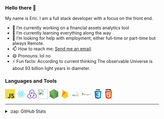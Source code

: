 ### Hello there 👋

My name is Eric. I am a full stack developer with a focus on the front end.

- 🔭 I’m currently working on a financial assets analytics tool
- 🌱 I’m currently learning everything along the way
- 🤔 I’m looking for help with employment, either full-time or part-time but always Remote.
- 📫 How to reach me: <a href = "mailto: herowebdev@gmail.com">Send me an email</a>.
- 😄 Pronouns: lol no
- ⚡ Fun facts: According to current thinking The observable Universe is about 93 billion light years in diameter.

### Languages and Tools
<img height="32" width="32" src="https://raw.githubusercontent.com/github/explore/80688e429a7d4ef2fca1e82350fe8e3517d3494d/topics/javascript/javascript.png" /> <img height="32" width="32" src="https://raw.githubusercontent.com/github/explore/80688e429a7d4ef2fca1e82350fe8e3517d3494d/topics/react/react.png" /> <img height="32" width="32" src="https://raw.githubusercontent.com/github/explore/80688e429a7d4ef2fca1e82350fe8e3517d3494d/topics/redux/redux.png" /> <img height="32" width="32" src="https://cdn.jsdelivr.net/npm/simple-icons@v5/icons/nextdotjs.svg" /> <img height="32" width="32" src="https://raw.githubusercontent.com/github/explore/80688e429a7d4ef2fca1e82350fe8e3517d3494d/topics/nodejs/nodejs.png" /> <img height="32" width="32" src="https://raw.githubusercontent.com/github/explore/80688e429a7d4ef2fca1e82350fe8e3517d3494d/topics/firebase/firebase.png" /> <img height="32" width="32" src="https://raw.githubusercontent.com/github/explore/80688e429a7d4ef2fca1e82350fe8e3517d3494d/topics/mysql/mysql.png" /> <img height="32" width="32" src="https://raw.githubusercontent.com/github/explore/80688e429a7d4ef2fca1e82350fe8e3517d3494d/topics/mongodb/mongodb.png" /> <img height="32" width="32" src="https://raw.githubusercontent.com/github/explore/80688e429a7d4ef2fca1e82350fe8e3517d3494d/topics/css/css.png" /> <img height="32" width="32" src="https://raw.githubusercontent.com/github/explore/80688e429a7d4ef2fca1e82350fe8e3517d3494d/topics/html/html.png" />

---

<details>
 <summary>:zap: GitHub Stats </summary>
 
 [![Top Langs](https://github-readme-stats.vercel.app/api/top-langs/?username=agentmrbig&layout=compact&langs_count=7)](https://github.com/agentmrbig/github-readme-stats)

 [![AgentMrBig's GitHub stats](https://github-readme-stats.vercel.app/api?username=agentmrbig)](https://github.com/agentmrbig/github-readme-stats)
 
 



</details>

 
 







